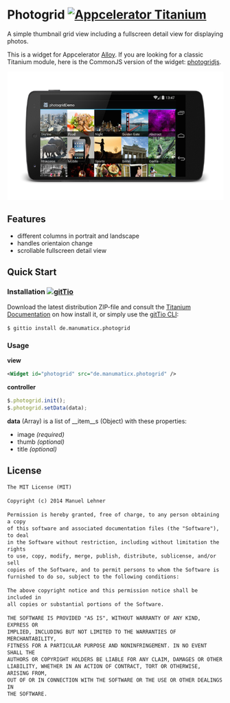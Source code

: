 # Photogrid [![Appcelerator Titanium](http://www-static.appcelerator.com/badges/alloy-git-badge-sq.png)](http://www.appcelerator.com/alloy/)

A simple thumbnail grid view including a fullscreen detail view for displaying photos.

This is a widget for Appcelerator [Alloy](http://www.appcelerator.com/platform/alloy/). If you are looking for a classic Titanium module, here is the CommonJS version of the widget: [photogridjs](https://github.com/manumaticx/photogridjs).

![](screen.png)

## Features
* different columns in portrait and landscape
* handles orientaion change
* scrollable fullscreen detail view

## Quick Start

### Installation [![gitTio](http://gitt.io/badge.png)](http://gitt.io/component/de.manumaticx.photogrid)
Download the latest distribution ZIP-file and consult the [Titanium Documentation](http://docs.appcelerator.com/titanium/latest/#!/guide/Using_a_Module) on how install it, or simply use the [gitTio CLI](http://gitt.io/cli):

`$ gittio install de.manumaticx.photogrid`

### Usage

__view__
```xml
<Widget id="photogrid" src="de.manumaticx.photogrid" />
```

__controller__
```js
$.photogrid.init();
$.photogrid.setData(data);
```

__data__ (Array) is a list of __item__s (Object) with these properties:
- image _(required)_
- thumb _(optional)_
- title _(optional)_

## License

    The MIT License (MIT)

    Copyright (c) 2014 Manuel Lehner

    Permission is hereby granted, free of charge, to any person obtaining a copy
    of this software and associated documentation files (the "Software"), to deal
    in the Software without restriction, including without limitation the rights
    to use, copy, modify, merge, publish, distribute, sublicense, and/or sell
    copies of the Software, and to permit persons to whom the Software is
    furnished to do so, subject to the following conditions:

    The above copyright notice and this permission notice shall be included in
    all copies or substantial portions of the Software.

    THE SOFTWARE IS PROVIDED "AS IS", WITHOUT WARRANTY OF ANY KIND, EXPRESS OR
    IMPLIED, INCLUDING BUT NOT LIMITED TO THE WARRANTIES OF MERCHANTABILITY,
    FITNESS FOR A PARTICULAR PURPOSE AND NONINFRINGEMENT. IN NO EVENT SHALL THE
    AUTHORS OR COPYRIGHT HOLDERS BE LIABLE FOR ANY CLAIM, DAMAGES OR OTHER
    LIABILITY, WHETHER IN AN ACTION OF CONTRACT, TORT OR OTHERWISE, ARISING FROM,
    OUT OF OR IN CONNECTION WITH THE SOFTWARE OR THE USE OR OTHER DEALINGS IN
    THE SOFTWARE.
